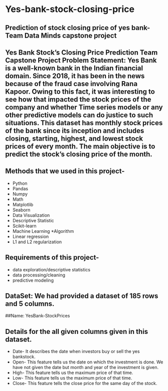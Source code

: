# Yes-bank-stock-closing-price
## Prediction of stock closing price of yes bank- Team Data Minds capstone project

## Yes  Bank  Stock’s  Closing  Price  Prediction Team Capstone Project  Problem Statement: Yes Bank is a well-known bank in the Indian financial domain. Since 2018, it has been in the news because of the fraud case involving Rana Kapoor. Owing to this fact, it was interesting to see how that impacted the stock prices of the company and whether Time series models or any other predictive models can do justice to such situations. This dataset has monthly stock prices of the bank since its inception and includes closing, starting, highest, and lowest stock prices of every month. The main objective is to predict the stock’s closing price of the month.
## Methods that we used in this project-
* Python
* Pandas
* Numpy
* Math
* Matplotlib
* Seaborn
* Data Visualization
* Descriptive Statistic
* Scikit-learn
* Machine Learning *Algorithm
* Linear regression  
* L1 and L2 regularization
## Requirements of this project-
* data exploration/descriptive statistics
* data processing/cleaning
* predictive modeling
## DataSet: We had provided a dataset of 185 rows and 5 columns.
##Name: YesBank-StockPrices
## Details for the all given columns given in this dataset.
* Date- It describes the date when investors buy or sell the yes bankstock.
* Open- This feature tells us the date on which the investment is done.
We have not given the date but month and year of the investment is given.
* High- This feature tells us the maximum price of that time.
* Low- This feature tells us the maximum price of that time.
* Close- This feature tells the close price for the same day of the stock.

